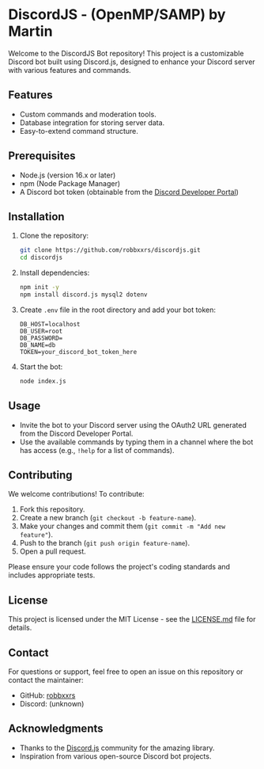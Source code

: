 # DiscordJS - (OpenMP/SAMP) by Martin

Welcome to the DiscordJS Bot repository! This project is a customizable Discord bot built using Discord.js, designed to enhance your Discord server with various features and commands.

## Features
- Custom commands and moderation tools.
- Database integration for storing server data.
- Easy-to-extend command structure.

## Prerequisites
- Node.js (version 16.x or later)
- npm (Node Package Manager)
- A Discord bot token (obtainable from the [Discord Developer Portal](https://discord.com/developers/applications))

## Installation

1. Clone the repository:
   ```bash
   git clone https://github.com/robbxxrs/discordjs.git
   cd discordjs
   ```

2. Install dependencies:
   ```bash
   npm init -y
   npm install discord.js mysql2 dotenv
   ```

3. Create `.env` file in the root directory and add your bot token:
   ```
   DB_HOST=localhost
   DB_USER=root
   DB_PASSWORD=
   DB_NAME=db
   TOKEN=your_discord_bot_token_here
   ```

4. Start the bot:
   ```bash
   node index.js
   ```

## Usage
- Invite the bot to your Discord server using the OAuth2 URL generated from the Discord Developer Portal.
- Use the available commands by typing them in a channel where the bot has access (e.g., `!help` for a list of commands).

## Contributing
We welcome contributions! To contribute:
1. Fork this repository.
2. Create a new branch (`git checkout -b feature-name`).
3. Make your changes and commit them (`git commit -m "Add new feature"`).
4. Push to the branch (`git push origin feature-name`).
5. Open a pull request.

Please ensure your code follows the project's coding standards and includes appropriate tests.

## License
This project is licensed under the MIT License - see the [LICENSE.md](LICENSE.md) file for details.

## Contact
For questions or support, feel free to open an issue on this repository or contact the maintainer:
- GitHub: [robbxxrs](https://github.com/robbxxrs)
- Discord: (unknown)

## Acknowledgments
- Thanks to the [Discord.js](https://discord.js.org/) community for the amazing library.
- Inspiration from various open-source Discord bot projects.
